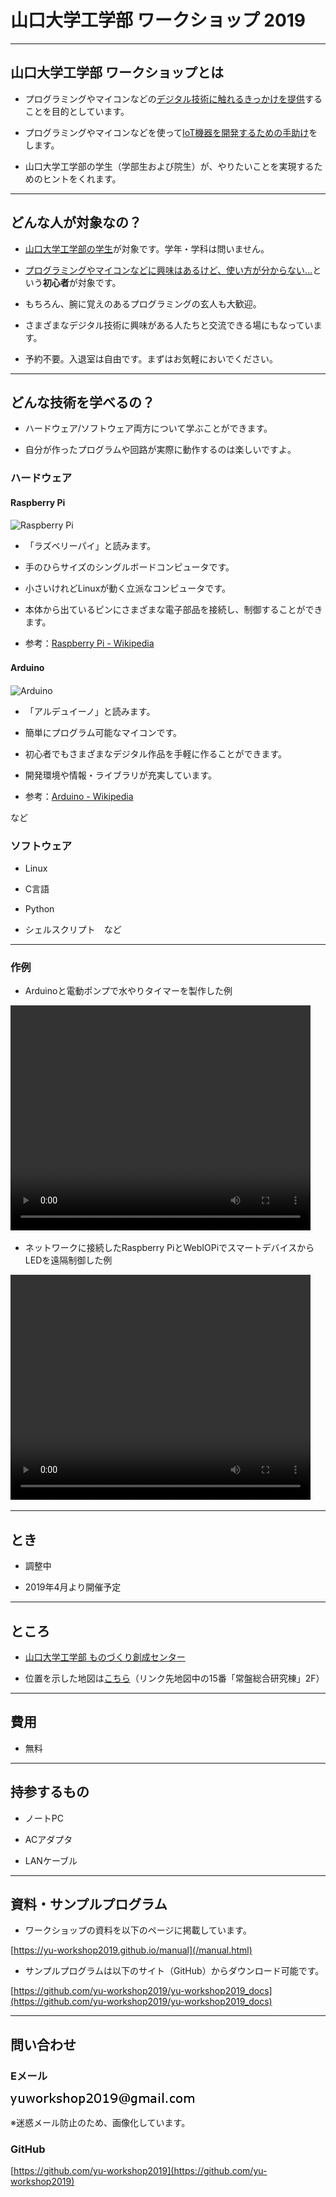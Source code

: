 # 山口大学工学部 ワークショップ 2019  


---

## 山口大学工学部 ワークショップとは

- プログラミングやマイコンなどの<u>デジタル技術に触れるきっかけを提供</u>することを目的としています。

- プログラミングやマイコンなどを使って<u>IoT機器を開発するための手助け</u>をします。

- 山口大学工学部の学生（学部生および院生）が、やりたいことを実現するためのヒントをくれます。

---

## どんな人が対象なの？

- <u>山口大学工学部の学生</u>が対象です。学年・学科は問いません。

- <u>プログラミングやマイコンなどに興味はあるけど、使い方が分からない...</u>という**初心者**が対象です。

- もちろん、腕に覚えのあるプログラミングの玄人も大歓迎。

- さまざまなデジタル技術に興味がある人たちと交流できる場にもなっています。

- 予約不要。入退室は自由です。まずはお気軽においでください。

---

## どんな技術を学べるの？

- ハードウェア/ソフトウェア両方について学ぶことができます。

- 自分が作ったプログラムや回路が実際に動作するのは楽しいですよ。

### ハードウェア

#### Raspberry Pi

![Raspberry Pi](https://upload.wikimedia.org/wikipedia/commons/thumb/b/b4/Raspberry_Pi_3_Model_B.png/320px-Raspberry_Pi_3_Model_B.png)

  - 「ラズベリーパイ」と読みます。

  - 手のひらサイズのシングルボードコンピュータです。
  
  - 小さいけれどLinuxが動く立派なコンピュータです。
  
  - 本体から出ているピンにさまざまな電子部品を接続し、制御することができます。
  
  - 参考：[Raspberry Pi - Wikipedia](https://ja.wikipedia.org/wiki/Raspberry_Pi)  

#### Arduino　

![Arduino](https://upload.wikimedia.org/wikipedia/commons/thumb/d/db/Arduino_Uno_004.jpg/320px-Arduino_Uno_004.jpg)

  - 「アルデュイーノ」と読みます。
  
  - 簡単にプログラム可能なマイコンです。
  
  - 初心者でもさまざまなデジタル作品を手軽に作ることができます。
  
  - 開発環境や情報・ライブラリが充実しています。
  
  - 参考：[Arduino - Wikipedia](https://ja.wikipedia.org/wiki/Arduino)

など


### ソフトウェア

- Linux

- C言語

- Python

- シェルスクリプト　など

---

### 作例

- Arduinoと電動ポンプで水やりタイマーを製作した例  

<video src="/arduino_water.mp4" width="480" height="360" controls></video>

- ネットワークに接続したRaspberry PiとWebIOPiでスマートデバイスからLEDを遠隔制御した例  

<video src="/raspi_webiopi.mp4" width="480" height="360" controls></video>

---

## とき

- 調整中

- 2019年4月より開催予定

---

## ところ

- [山口大学工学部 ものづくり創成センター](http://www.mono.eng.yamaguchi-u.ac.jp/)

- 位置を示した地図は[こちら](http://www.yamaguchi-u.ac.jp/info/13/70.html)（リンク先地図中の15番「常盤総合研究棟」2F）

---

## 費用

- 無料

---

## 持参するもの

- ノートPC

- ACアダプタ

- LANケーブル

---

## 資料・サンプルプログラム

- ワークショップの資料を以下のページに掲載しています。

[https://yu-workshop2019.github.io/manual](/manual.html)

- サンプルプログラムは以下のサイト（GitHub）からダウンロード可能です。

[https://github.com/yu-workshop2019/yu-workshop2019_docs](https://github.com/yu-workshop2019/yu-workshop2019_docs)

---

## 問い合わせ

### Eメール

![mail_address](mail_address.png)

※迷惑メール防止のため、画像化しています。

### GitHub

[https://github.com/yu-workshop2019](https://github.com/yu-workshop2019)

